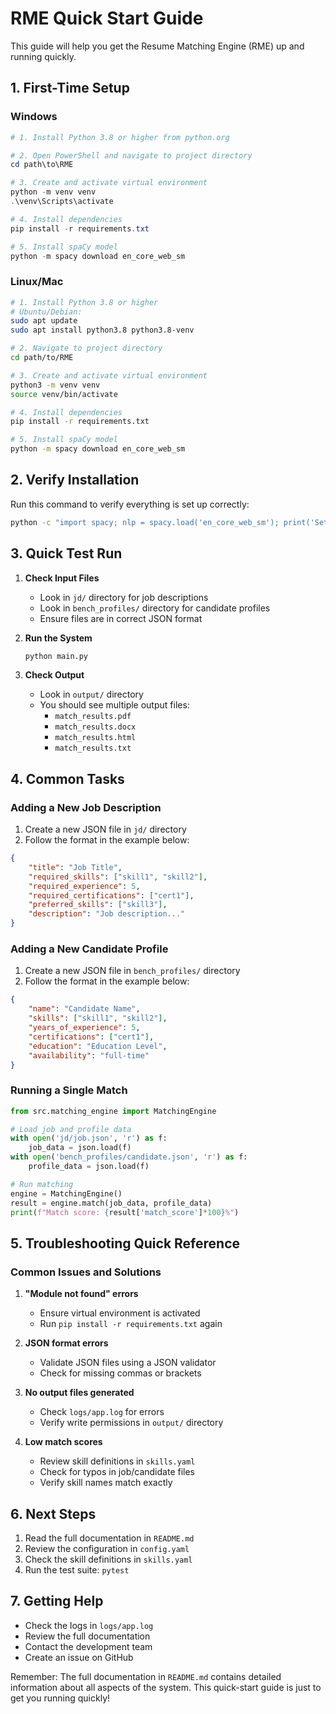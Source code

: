 # RME Quick Start Guide

This guide will help you get the Resume Matching Engine (RME) up and running quickly.

## 1. First-Time Setup

### Windows
```powershell
# 1. Install Python 3.8 or higher from python.org

# 2. Open PowerShell and navigate to project directory
cd path\to\RME

# 3. Create and activate virtual environment
python -m venv venv
.\venv\Scripts\activate

# 4. Install dependencies
pip install -r requirements.txt

# 5. Install spaCy model
python -m spacy download en_core_web_sm
```

### Linux/Mac
```bash
# 1. Install Python 3.8 or higher
# Ubuntu/Debian:
sudo apt update
sudo apt install python3.8 python3.8-venv

# 2. Navigate to project directory
cd path/to/RME

# 3. Create and activate virtual environment
python3 -m venv venv
source venv/bin/activate

# 4. Install dependencies
pip install -r requirements.txt

# 5. Install spaCy model
python -m spacy download en_core_web_sm
```

## 2. Verify Installation

Run this command to verify everything is set up correctly:
```bash
python -c "import spacy; nlp = spacy.load('en_core_web_sm'); print('Setup successful!')"
```

## 3. Quick Test Run

1. **Check Input Files**
   - Look in `jd/` directory for job descriptions
   - Look in `bench_profiles/` directory for candidate profiles
   - Ensure files are in correct JSON format

2. **Run the System**
   ```bash
   python main.py
   ```

3. **Check Output**
   - Look in `output/` directory
   - You should see multiple output files:
     - `match_results.pdf`
     - `match_results.docx`
     - `match_results.html`
     - `match_results.txt`

## 4. Common Tasks

### Adding a New Job Description
1. Create a new JSON file in `jd/` directory
2. Follow the format in the example below:
```json
{
    "title": "Job Title",
    "required_skills": ["skill1", "skill2"],
    "required_experience": 5,
    "required_certifications": ["cert1"],
    "preferred_skills": ["skill3"],
    "description": "Job description..."
}
```

### Adding a New Candidate Profile
1. Create a new JSON file in `bench_profiles/` directory
2. Follow the format in the example below:
```json
{
    "name": "Candidate Name",
    "skills": ["skill1", "skill2"],
    "years_of_experience": 5,
    "certifications": ["cert1"],
    "education": "Education Level",
    "availability": "full-time"
}
```

### Running a Single Match
```python
from src.matching_engine import MatchingEngine

# Load job and profile data
with open('jd/job.json', 'r') as f:
    job_data = json.load(f)
with open('bench_profiles/candidate.json', 'r') as f:
    profile_data = json.load(f)

# Run matching
engine = MatchingEngine()
result = engine.match(job_data, profile_data)
print(f"Match score: {result['match_score']*100}%")
```

## 5. Troubleshooting Quick Reference

### Common Issues and Solutions

1. **"Module not found" errors**
   - Ensure virtual environment is activated
   - Run `pip install -r requirements.txt` again

2. **JSON format errors**
   - Validate JSON files using a JSON validator
   - Check for missing commas or brackets

3. **No output files generated**
   - Check `logs/app.log` for errors
   - Verify write permissions in `output/` directory

4. **Low match scores**
   - Review skill definitions in `skills.yaml`
   - Check for typos in job/candidate files
   - Verify skill names match exactly

## 6. Next Steps

1. Read the full documentation in `README.md`
2. Review the configuration in `config.yaml`
3. Check the skill definitions in `skills.yaml`
4. Run the test suite: `pytest`

## 7. Getting Help

- Check the logs in `logs/app.log`
- Review the full documentation
- Contact the development team
- Create an issue on GitHub

Remember: The full documentation in `README.md` contains detailed information about all aspects of the system. This quick-start guide is just to get you running quickly! 